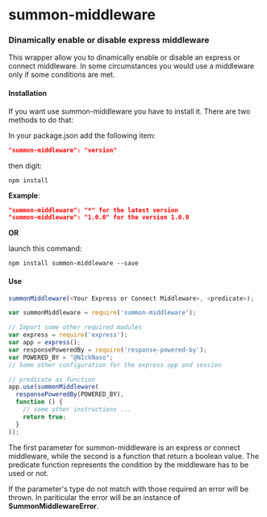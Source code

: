# summon-middleware
### Dinamically enable or disable express middleware

This wrapper allow you to dinamically enable or disable an express or connect middleware.
In some circumstances you would use a middleware only if some conditions are
met.

#### Installation
If you want use summon-middleware you have to install it. There are two methods to do that:

In your package.json add the following item:
```json
"summon-middleware": "version"
```
then digit:
```console
npm install
```
**Example**:
```json
"summon-middleware": "*" for the latest version
"summon-middleware": "1.0.0" for the version 1.0.0
```

**OR**

launch this command:
```console
npm install summon-middleware --save
```
#### Use
```javascript
summonMiddleware(<Your Express or Connect Middleware>, <predicate>);
```

```javascript
var summonMiddleware = require('summon-middleware');

// Import some other required modules
var express = require('express');
var app = express();
var responsePoweredBy = require('response-powered-by');
var POWERED_BY = "@NIckNaso";
// Some other configuration for the express app and session

// predicate as function
app.use(summonMiddleware(
  responsePoweredBy(POWERED_BY),
  function () {
    // some other instructions ...
    return true;
  }
));
```
The first parameter for summon-middleware is an express or connect middleware, while the
second is a function that return a boolean value. The predicate function represents the condition by the middleware has to be used or not.

If the parameter's type do not match with those required an error will be thrown. In pariticular the error will be an
instance of **SummonMiddlewareError**.